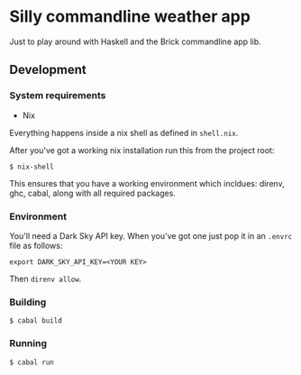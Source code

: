 # Silly commandline weather app

Just to play around with Haskell and the Brick commandline app lib.

## Development

### System requirements

* Nix

Everything happens inside a nix shell as defined in `shell.nix`.

After you've got a working nix installation run this from the project root:

```
$ nix-shell
```

This ensures that you have a working environment which incldues: direnv, ghc, cabal, along with all required packages.

### Environment

You'll need a Dark Sky API key. When you've got one just pop it in an `.envrc` file as follows:

```
export DARK_SKY_API_KEY=<YOUR KEY>
```

Then `direnv allow`.

### Building

```
$ cabal build
```

### Running

```
$ cabal run
```
